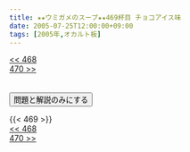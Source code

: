 ```yaml
---
title: ★★ウミガメのスープ★★469杯目 チョコアイス味
date: 2005-07-25T12:00:00+09:00
tags: [2005年,オカルト板]
---
```

<div class="th_left"><a href="../468"><< 468</a></div>
<div class="th_right"><a href="../470">470 >></a></div>
<br><br>
<script src="../../js/cupsoup.js"></script>
<form>
<input type="button" value="問題と解説のみにする" onClick="toggleCupsoup()">
</form>
{{< 469 >}}
<div class="th_left"><a href="../468"><< 468</a></div>
<div class="th_right"><a href="../470">470 >></a></div>